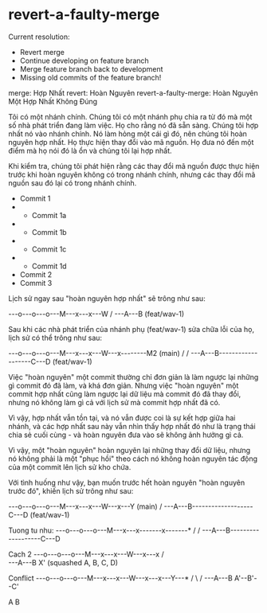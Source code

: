# revert-a-faulty-merge

Current resolution:
- Revert merge
- Continue developing on feature branch
- Merge feature branch back to development
- Missing old commits of the feature branch!

merge: Hợp Nhất
revert: Hoàn Nguyên
revert-a-faulty-merge: Hoàn Nguyên Một Hợp Nhất Không Đúng

Tôi có một nhánh chính. Chúng tôi có một nhánh phụ chia ra từ đó mà một số nhà phát triển đang làm việc. Họ cho rằng nó đã sẵn sàng. Chúng tôi hợp nhất nó vào nhánh chính. Nó làm hỏng một cái gì đó, nên chúng tôi hoàn nguyên hợp nhất. Họ thực hiện thay đổi vào mã nguồn. Họ đưa nó đến một điểm mà họ nói đó là ổn và chúng tôi lại hợp nhất.

Khi kiểm tra, chúng tôi phát hiện rằng các thay đổi mã nguồn được thực hiện trước khi hoàn nguyên không có trong nhánh chính, nhưng các thay đổi mã nguồn sau đó lại có trong nhánh chính.


* Commit 1
* * Commit 1a
* * Commit 1b
* * Commit 1c
* * Commit 1d
* Commit 2
* Commit 3


Lịch sử ngay sau "hoàn nguyên hợp nhất" sẽ trông như sau:

---o---o---o---M---x---x---W
               /
       ---A---B (feat/wav-1)

Sau khi các nhà phát triển của nhánh phụ (feat/wav-1) sửa chữa lỗi của họ, lịch sử có thể trông như sau:


---o---o---o---M---x---x---W---x--------M2 (main)
               /                       /
       ---A---B-------------------C---D (feat/wav-1)

Việc "hoàn nguyên" một commit thường chỉ đơn giản là làm ngược lại những gì commit đó đã làm, và khá đơn giản. Nhưng việc "hoàn nguyên" một commit hợp nhất cũng làm ngược lại dữ liệu mà commit đó đã thay đổi, nhưng nó không làm gì cả với lịch sử mà commit hợp nhất đã có.

Vì vậy, hợp nhất vẫn tồn tại, và nó vẫn được coi là sự kết hợp giữa hai nhánh, và các hợp nhất sau này vẫn nhìn thấy hợp nhất đó như là trạng thái chia sẻ cuối cùng - và hoàn nguyên đưa vào sẽ không ảnh hưởng gì cả.

Vì vậy, một "hoàn nguyên" hoàn nguyên lại những thay đổi dữ liệu, nhưng nó không phải là một "phục hồi" theo cách nó không hoàn nguyên tác động của một commit lên lịch sử kho chứa.


Với tình huống như vậy, bạn muốn trước hết hoàn nguyên "hoàn nguyên trước đó", khiến lịch sử trông như sau:

---o---o---o---M---x---x---W---x---Y (main)
               /
       ---A---B-------------------C---D (feat/wav-1)


Tuong tu nhu:
---o---o---o---M---x---x-------x-------*
               /                       /
       ---A---B-------------------C---D



Cach 2
 ---o---o---o---M---x---x---W---x---x
               /                 \
       ---A---B                   X' (squashed A, B, C, D)


Conflict
---o---o---o---M---x---x---W---x---x---Y---*
               /                 \         /
       ---A---B                   A'--B'--C'

A
B